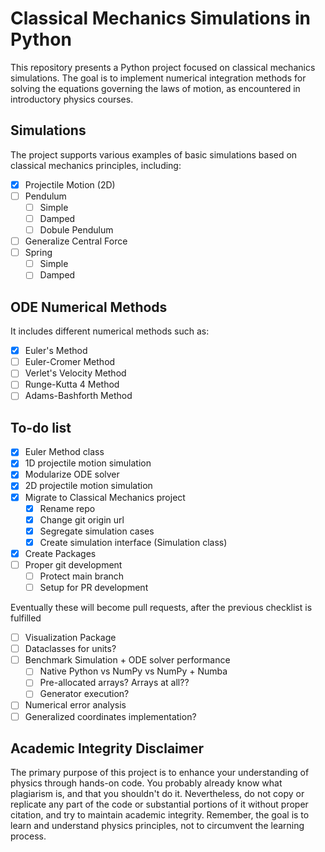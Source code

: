 # Classical Mechanics Simulations in Python

This repository presents a Python project focused on classical mechanics simulations. The goal is to implement numerical integration methods for solving the equations governing the laws of motion, as encountered in introductory physics courses. 

## Simulations

The project supports various examples of basic simulations based on classical mechanics principles, including:

- [x] Projectile Motion (2D)
- [ ] Pendulum
    - [ ] Simple
    - [ ] Damped
    - [ ] Dobule Pendulum
- [ ] Generalize Central Force
- [ ] Spring
    - [ ] Simple
    - [ ] Damped

## ODE Numerical Methods

It includes different numerical methods such as:

- [x] Euler's Method
- [ ] Euler-Cromer Method
- [ ] Verlet's Velocity Method
- [ ] Runge-Kutta 4 Method
- [ ] Adams-Bashforth Method

## To-do list

- [x] Euler Method class
- [x] 1D projectile motion simulation
- [x] Modularize ODE solver
- [x] 2D projectile motion simulation
- [x] Migrate to Classical Mechanics project
    - [x] Rename repo
    - [x] Change git origin url
    - [x] Segregate simulation cases
    - [x] Create simulation interface (Simulation class)

- [x] Create Packages
- [ ] Proper git development
    - [ ] Protect main branch
    - [ ] Setup for PR development

Eventually these will become pull requests, after the previous checklist is fulfilled 

- [ ] Visualization Package
- [ ] Dataclasses for units?
- [ ] Benchmark Simulation + ODE solver performance
    - [ ] Native Python vs NumPy vs NumPy + Numba
    - [ ] Pre-allocated arrays? Arrays at all??
    - [ ] Generator execution?

- [ ] Numerical error analysis
- [ ] Generalized coordinates implementation?

## Academic Integrity Disclaimer

The primary purpose of this project is to enhance your understanding of physics through hands-on code. You probably already know what plagiarism is, and that you shouldn't do it. Nevertheless, do not copy or replicate any part of the code or substantial portions of it without proper citation, and try to maintain academic integrity. Remember, the goal is to learn and understand physics principles, not to circumvent the learning process. 